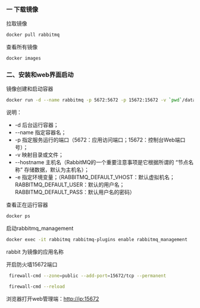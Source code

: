 ### 一 下载镜像

拉取镜像

```bash
docker pull rabbitmq
```

查看所有镜像

```bash
docker images
```

### 二、安装和web界面启动

镜像创建和启动容器

```bash
docker run -d --name rabbitmq -p 5672:5672 -p 15672:15672 -v `pwd`/data:/var/lib/rabbitmq --hostname myRabbit -e RABBITMQ_DEFAULT_VHOST=my_vhost  -e RABBITMQ_DEFAULT_USER=admin -e RABBITMQ_DEFAULT_PASS=admin rabbitmq
```

说明：

- -d 后台运行容器；
- --name 指定容器名；
- -p 指定服务运行的端口（5672：应用访问端口；15672：控制台Web端口号）；
- -v 映射目录或文件；
- --hostname 主机名（RabbitMQ的一个重要注意事项是它根据所谓的 “节点名称” 存储数据，默认为主机名）；
- -e 指定环境变量；（RABBITMQ_DEFAULT_VHOST：默认虚拟机名；RABBITMQ_DEFAULT_USER：默认的用户名；RABBITMQ_DEFAULT_PASS：默认用户名的密码）

查看正在运行容器

```bash
docker ps
```

启动rabbitmq_management

```bash
docker exec -it rabbitmq rabbitmq-plugins enable rabbitmq_management
```

rabbit 为镜像的应用名称

开启防火墙15672端口

```bash
 firewall-cmd --zone=public --add-port=15672/tcp --permanent　　　　　　　　

 firewall-cmd --reload 
```

浏览器打开web管理端：[http://ip:15672](http://ip:15672/)

